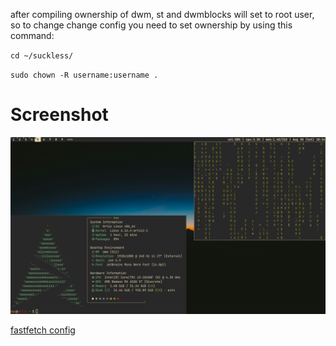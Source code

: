 after compiling ownership of dwm, st and dwmblocks will set to root user, so to change change config you need to set ownership by using this command:

`cd ~/suckless/`

`sudo chown -R username:username .`

# Screenshot
![image](https://raw.githubusercontent.com/kas-xd/dwm-dots/refs/heads/main/screenshot.png)



[fastfetch config](https://github.com/dacrab/fastfetch-config)
